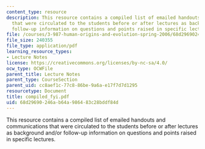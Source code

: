 ```yaml
---
content_type: resource
description: This resource contains a compiled list of emailed handouts and communications
  that were circulated to the students before or after lectures as background and/or
  follow-up information on questions and points raised in specific lectures.
file: /courses/3-987-human-origins-and-evolution-spring-2006/68d29690246ab64a986483c28bddf84d_compiled_fyi.pdf
file_size: 240355
file_type: application/pdf
learning_resource_types:
- Lecture Notes
license: https://creativecommons.org/licenses/by-nc-sa/4.0/
ocw_type: OCWFile
parent_title: Lecture Notes
parent_type: CourseSection
parent_uid: cc8aef1c-77c8-86be-9a6a-e17f7d7d1295
resourcetype: Document
title: compiled_fyi.pdf
uid: 68d29690-246a-b64a-9864-83c28bddf84d
---
```

This resource contains a compiled list of emailed handouts and communications that were circulated to the students before or after lectures as background and/or follow-up information on questions and points raised in specific lectures.